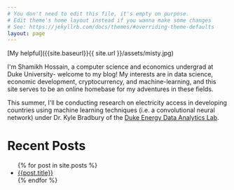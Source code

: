 ```yaml
---
# You don't need to edit this file, it's empty on purpose.
# Edit theme's home layout instead if you wanna make some changes
# See: https://jekyllrb.com/docs/themes/#overriding-theme-defaults
layout: page
---
```


[My helpful]({{site.baseurl}}{{ site.url }}/assets/misty.jpg)

I'm Shamikh Hossain, a computer science and economics undergrad at Duke
University- welcome to my blog! My interests are in data science, economic
development, cryptocurrency, and machine-learning, and this site serves to be an
online homebase for my adventures in these fields.

This summer, I'll be conducting research on electricity access in developing countries
using machine learning techniques (i.e. a convolutional neural network) under
Dr. Kyle Bradbury of the
[Duke Energy Data Analytics Lab](https://energy.duke.edu/research/energy-data).


# Recent Posts
<ul>
  {% for post in site.posts %}
    <li>
      <a href="{{ site.baseurl }}{{ post.url }}">{{post.title}}</a>
    </li>
  {% endfor %}
</ul>


<!-- https://github.com/jekyll/jekyll/issues/332 -->
